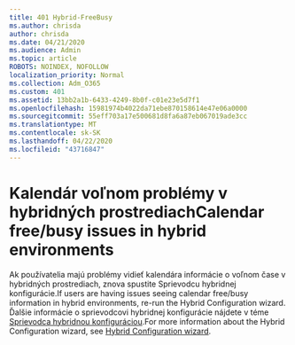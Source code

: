 ```yaml
---
title: 401 Hybrid-FreeBusy
ms.author: chrisda
author: chrisda
ms.date: 04/21/2020
ms.audience: Admin
ms.topic: article
ROBOTS: NOINDEX, NOFOLLOW
localization_priority: Normal
ms.collection: Adm_O365
ms.custom: 401
ms.assetid: 13bb2a1b-6433-4249-8b0f-c01e23e5d7f1
ms.openlocfilehash: 15981974b4022da71ebe870158614e47e06a0000
ms.sourcegitcommit: 55eff703a17e500681d8fa6a87eb067019ade3cc
ms.translationtype: MT
ms.contentlocale: sk-SK
ms.lasthandoff: 04/22/2020
ms.locfileid: "43716847"
---
```

# <a name="calendar-freebusy-issues-in-hybrid-environments"></a><span data-ttu-id="65154-102">Kalendár voľnom problémy v hybridných prostrediach</span><span class="sxs-lookup"><span data-stu-id="65154-102">Calendar free/busy issues in hybrid environments</span></span>

<span data-ttu-id="65154-103">Ak používatelia majú problémy vidieť kalendára informácie o voľnom čase v hybridných prostrediach, znova spustite Sprievodcu hybridnej konfigurácie.</span><span class="sxs-lookup"><span data-stu-id="65154-103">If users are having issues seeing calendar free/busy information in hybrid environments, re-run the Hybrid Configuration wizard.</span></span> <span data-ttu-id="65154-104">Ďalšie informácie o sprievodcovi hybridnej konfigurácie nájdete v téme [Sprievodca hybridnou konfiguráciou](https://go.microsoft.com/fwlink/p/?linkid=528149).</span><span class="sxs-lookup"><span data-stu-id="65154-104">For more information about the Hybrid Configuration wizard, see [Hybrid Configuration wizard](https://go.microsoft.com/fwlink/p/?linkid=528149).</span></span>
